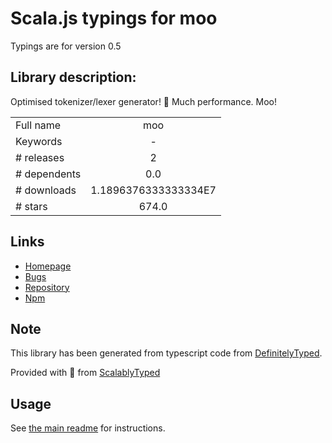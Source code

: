 
# Scala.js typings for moo

Typings are for version 0.5

## Library description:
Optimised tokenizer/lexer generator! 🐄 Much performance. Moo!

|                    |                 |
| ------------------ | :-------------: |
| Full name          | moo |
| Keywords           | - |
| # releases         | 2 |
| # dependents       | 0.0 |
| # downloads        | 1.1896376333333334E7 |
| # stars            | 674.0 |

## Links
- [Homepage](https://github.com/tjvr/moo#readme)
- [Bugs](https://github.com/tjvr/moo/issues)
- [Repository](https://github.com/tjvr/moo)
- [Npm](https://www.npmjs.com/package/moo)
    


## Note
This library has been generated from typescript code from [DefinitelyTyped](https://definitelytyped.org).

Provided with :purple_heart: from [ScalablyTyped](https://github.com/oyvindberg/ScalablyTyped)

## Usage
See [the main readme](../../readme.md) for instructions.


